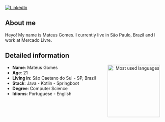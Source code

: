 [![LinkedIn](https://img.shields.io/badge/linkedin-%230077B5.svg?style=for-the-badge&logo=linkedin&logoColor=white)](https://www.linkedin.com/in/mateus-gomes-da-cruz/)

## About me
Heyo! My name is Mateus Gomes. I currently live in São Paulo, Brazil and I work at Mercado Livre.

## Detailed information
<div align="right" style="margin:auto">
<a href="https://github.com/mateus-gomes">
        <img height="170em"
             src="https://github-readme-stats.vercel.app/api/top-langs/?username=mateus-gomes&hide=html,jupyter%20notebook&langs_count=6&hide_border=true&layout=compact&show_icons=true&line_height=24&theme=transparent&title_color=4a86d1&custom_title=My%20favorite%20languages"
             alt="Most used languages"
             align="right">
</a>
</div>

* **Name**: Mateus Gomes
* **Age**: 21
* **Living in**: São Caetano do Sul - SP, Brazil
* **Stack**: Java - Kotlin - Springboot
* **Degree**: Computer Science
* **Idioms**: Portuguese - English
